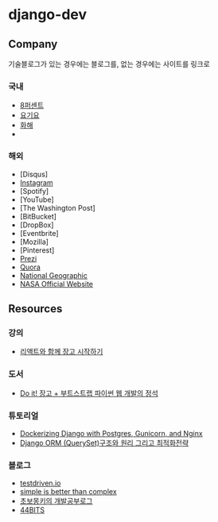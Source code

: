 # django-dev

## Company
기술블로그가 있는 경우에는 블로그를, 없는 경우에는 사이트를 링크로
### 국내
- [8퍼센트](https://8percent.github.io/)
- [요기요](https://medium.com/deliverytechkorea/yogiyo-python/home)
- [화해](http://blog.hwahae.co.kr/category/all/tech/)
- 
### 해외
- [Disqus]
- [Instagram](https://medium.com/@InstagramEng)
- [Spotify]
- [YouTube]
- [The Washington Post]
- [BitBucket]
- [DropBox]
- [Eventbrite]
- [Mozilla]
- [Pinterest]
- [Prezi](https://prezi.com/)
- [Quora](https://www.quora.com/)
- [National Geographic](https://www.nationalgeographic.com/)
- [NASA Official Website](https://www.nasa.gov/)

## Resources
### 강의
- [리액트와 함께 장고 시작하기](https://educast.com/course/web-dev/ZU53)

### 도서
- [Do it! 장고 + 부트스트랩 파이썬 웹 개발의 정석 ](https://www.aladin.co.kr/shop/wproduct.aspx?ItemId=259491574)

### 튜토리얼
- [Dockerizing Django with Postgres, Gunicorn, and Nginx](https://testdriven.io/blog/dockerizing-django-with-postgres-gunicorn-and-nginx/)
- [Django ORM (QuerySet)구조와 원리 그리고 최적화전략](https://github.com/KimSoungRyoul/Django_ORM_pratice_project/issues/7)

### 블로그
- [testdriven.io](https://testdriven.io/)
- [simple is better than complex](https://simpleisbetterthancomplex.com/)
- [초보몽키의 개발공부로그](https://wayhome25.github.io/)
- [44BITS](https://www.44bits.io/ko)
